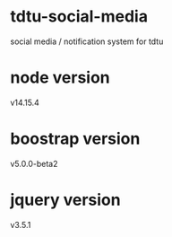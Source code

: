 # tdtu-social-media
social media / notification system for tdtu

# node version
v14.15.4

# boostrap version
v5.0.0-beta2

# jquery version
v3.5.1